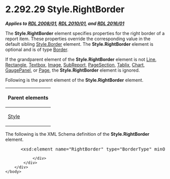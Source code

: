 <html dir="LTR" xmlns:mshelp="http://msdn.microsoft.com/mshelp" xmlns:ddue="http://ddue.schemas.microsoft.com/authoring/2003/5" xmlns:xlink="http://www.w3.org/1999/xlink" xmlns:tool="http://www.microsoft.com/tooltip">
    <head>
        <meta http-equiv="Content-Type" content="text/html; CHARSET=utf-8"></meta>
        <meta name="save" content="history"></meta>
        <title>2.292.29 Style.RightBorder</title>
        <xml>
            <mshelp:toctitle title="2.292.29 Style.RightBorder"></mshelp:toctitle>
            <mshelp:rltitle title="[MS-RDL]: Style.RightBorder"></mshelp:rltitle>
            <mshelp:keyword index="A" term="81ea1695-e013-4313-8089-e1703ee99ebf"></mshelp:keyword>
            <mshelp:attr name="DCSext.ContentType" value="open specification"></mshelp:attr>
            <mshelp:attr name="AssetID" value="81ea1695-e013-4313-8089-e1703ee99ebf"></mshelp:attr>
            <mshelp:attr name="TopicType" value="kbRef"></mshelp:attr>
            <mshelp:attr name="DCSext.Title" value="[MS-RDL]: Style.RightBorder" />
        </xml>
    </head>
    <body>
        <div id="header">
            <h1 class="heading">2.292.29 Style.RightBorder</h1>
        </div>
        <div id="mainSection">
            <div id="mainBody">
                <div id="allHistory" class="saveHistory"></div>
                <div id="sectionSection0" class="section" name="collapseableSection">
                    

<p><b><i>Applies to </i></b><a href="1e855f94-4617-47e4-b89e-0856c6cb420f.html"><b><i>RDL 2008/01</i></b></a><b><i>,
</i></b><a href="3428e690-a348-4ec7-8a6a-8efb42d2cdee.html"><b><i>RDL 2010/01</i></b></a><b><i>,
and </i></b><a href="52ce3983-2bfc-4e72-9359-42aaf5fe4509.html"><b><i>RDL 2016/01</i></b></a></p>

<p>The <b>Style.RightBorder</b> element specifies properties
for the right border of a report item. These properties override the
corresponding value in the default sibling <a href="847db862-6fda-40c4-b133-45989ecb09bd.html">Style.Border</a> element. The <b>Style.RightBorder</b>
element is optional and is of type <a href="39ecf39b-787f-4c80-94a9-a0eed30385be.html">Border</a>.</p>

<p>If the grandparent element of the <b>Style.RightBorder</b>
element is not <a href="58c7b460-38b6-4039-afae-82c27404e241.html">Line</a>, <a href="e36a41ea-aeaf-45cc-969e-8ab1e380882c.html">Rectangle</a>, <a href="469d0032-b5ec-43d9-ab36-d3a88b9cc1f6.html">Textbox</a>, <a href="63e1e5ab-7c49-4f62-8dbd-62d85de2b153.html">Image</a>, <a href="04d4d6d6-e103-48fc-b4f7-bf5b4a7e56e5.html">SubReport</a>, <a href="afff0921-7d95-4216-8f28-635c67d539d8.html">PageSection</a>, <a href="e42fb86e-799a-4202-8845-ac38831efccb.html">Tablix</a>, <a href="b0ab5524-7eb2-47a7-a4d3-230f5c8c5526.html">Chart</a>, <a href="f01744d3-79fa-4f30-94bf-a1ffa6bde2ac.html">GaugePanel</a>, or <a href="b5e525d5-00d6-4e1a-8813-55f327da6b4c.html">Page</a>, the <b>Style.RightBorder</b>
element is ignored.</p>

<p>Following is the parent element of the <b>Style.RightBorder</b>
element.</p>

<table>
 <thead>
  <tr>
   <th>
   <p>Parent elements</p>
   </th>
  </tr>
 </thead>
 <tr>
  <td>
  <p><a href="ea446209-9c6a-46ce-b472-fae8b8350b37.html">Style</a></p>
  </td>
 </tr>
</table>

<p>The following is the XML Schema definition of the <b>Style.RightBorder</b>
element.</p>

<dl>
<dd>
<div><pre> &lt;xsd:element name=&quot;RightBorder&quot; type=&quot;BorderType&quot; minOccurs=&quot;0&quot; /&gt;
</pre></div>
</dd></dl>


                </div>
            </div>
        </div>
    </body>
</html>